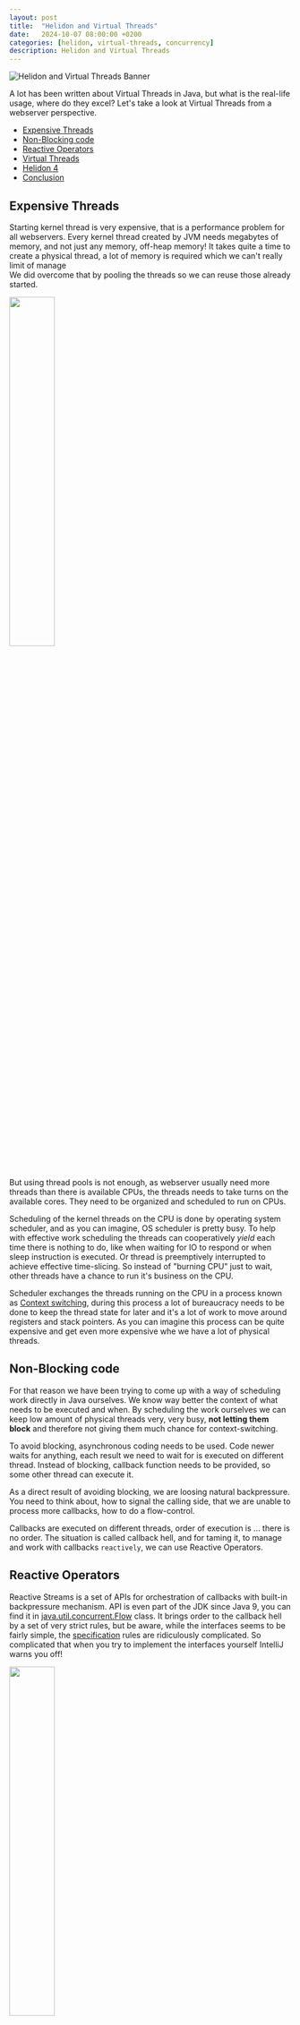 ```yaml
---
layout: post
title:  "Helidon and Virtual Threads"
date:   2024-10-07 08:00:00 +0200
categories: [helidon, virtual-threads, concurrency]
description: Helidon and Virtual Threads
---
```


![Helidon and Virtual Threads Banner](../assets/virtual-threads/carrier-frank.png)

A lot has been written about Virtual Threads in Java, but what is the real-life usage, 
where do they excel?
Let's take a look at Virtual Threads from a webserver perspective.

 * [Expensive Threads](#expensive-threads)
 * [Non-Blocking code](#non-blocking-code)
 * [Reactive Operators](#reactive-operators)
 * [Virtual Threads](#virtual-threads)
 * [Helidon 4](#helidon-4)
 * [Conclusion](#conclusion)

## Expensive Threads
Starting kernel thread is very expensive, that is a performance problem for all webservers. 
Every kernel thread created by JVM needs megabytes of memory, and not just any memory, off-heap memory!
It takes quite a time to create a physical thread, a lot of memory is required which we can't really limit of manage  
We did overcome that by pooling the threads so we can reuse those already started.

<img src="../assets/virtual-threads/thread-pool.jpg" width="40%"/>
 
But using thread pools is not enough, as webserver usually need more threads than there is available CPUs, 
the threads needs to take turns on the available cores. They need to be organized and scheduled
to run on CPUs.

Scheduling of the kernel threads on the CPU is done by operating system scheduler,
and as you can imagine, OS scheduler is pretty busy. To help with effective work scheduling 
the threads can cooperatively *yield* each time there is nothing to do, like when waiting for IO to respond
or when sleep instruction is executed. Or thread is preemptively interrupted to achieve effective time-slicing. 
So instead of "burning CPU" just to wait, other threads have a chance to run it's business on the CPU. 

Scheduler exchanges the threads running on the CPU in a process known as 
[Context switching](https://en.wikipedia.org/wiki/Context_switch), 
during this process a lot of bureaucracy needs to be done to keep the thread state for later 
and it's a lot of work to move around registers and stack pointers.
As you can imagine this process can be quite expensive and get even more expensive whe we have 
a lot of physical threads.

## Non-Blocking code
For that reason we have been trying to come up with a way of scheduling work directly in Java ourselves.
We know way better the context of what needs to be executed and when. By scheduling the work ourselves
we can keep low amount of physical threads very, very busy, **not letting them block** and therefore not giving
them much chance for context-switching.

To avoid blocking, asynchronous coding needs to be used. 
Code newer waits for anything, each result we need to wait for is executed on different thread.
Instead of blocking, callback function needs to be provided, so some other thread can execute it.

As a direct result of avoiding blocking, we are loosing natural backpressure. 
You need to think about, how to signal the calling side, that we are unable to process more callbacks,
how to do a flow-control.

Callbacks are executed on different threads, order of execution is ... there is no order. 
The situation is called callback hell, and for taming it, to manage and work with callbacks `reactively`, 
we can use Reactive Operators.

## Reactive Operators
Reactive Streams is a set of APIs for orchestration of callbacks with built-in backpressure mechanism.
API is even part of the JDK since Java 9, 
you can find it in [java.util.concurrent.Flow](https://docs.oracle.com/en/java/javase/21/docs/api/java.base/java/util/concurrent/Flow.html) class.
It brings order to the callback hell by a set of very strict rules,
but be aware, while the interfaces seems to be fairly simple, 
the [specification](https://github.com/reactive-streams/reactive-streams-jvm/blob/master/README.md) rules are ridiculously complicated.
So complicated that when you try to implement the interfaces yourself IntelliJ warns you off!

<img src="../assets/virtual-threads/idea-warn.png"  width="40%"/>

Instead of implementing it, you can use already existing, highly optimized libraries providing reactive primitives 
with operators implementing Reactive Streams, usually in a builder like pattern. 

Just to mention few:

 * [RxJava](https://github.com/ReactiveX/RxJava) - Famous library from [David Karnok](https://github.com/akarnokd).
 * [Reactor](https://github.com/reactor/reactor-core) - Implementation that comes with Spring also from David Karnok among others .
 * [Service-Talk](https://github.com/apple/servicetalk) - Apple's implementation.
 * [Helidon](https://helidon.io/docs/v4/se/reactivestreams/engine) - Our own Helidon implementation also contributed by David Karnok. 
 * [Mutiny](https://quarkus.io/guides/mutiny-primer) - Quarkus, RedHat.

Reactive handler for HTTP GET method in Helidon 3 SE used to look like this:
```java
.get("/callOtherService", (req, res) -> {
    // Server thread is used just for sending request and setting up the callback
    seClient.get()
            .request(JsonObject.class)
            .map(jo -> jo.getString("status"))
            .map(String::toUpperCase)
            .onError(res::send)
            .forSingle(s -> {
                // When client response comes on it’s own thread, 
                // callbacks in reactive operators converts it and send the response.
                // Server response is actually sent by client’s thread!
                res.send(s); 
            });
            // Server thread doesn’t wait for anything and is released/yielded back to event-loop
        })
```
No blocking was allowed, for calling another service, reactive client had to be used. 
You can see the operator usage in above example as Helidon's APIs used reactive operators.

With reactive paradigm our Java experience changed in to somewhat more manageable callback orchestration, 
our code started to resemble source code from the "Matrix" movie.

<img src="../assets/virtual-threads/reactive-hell.png"/>

Sadly, unlike in the movie, you won't start to see the meaning in the code if you stare at reactive operators long enough.
Actually if you bump in to your own reactive code after few weeks, it's hard to figure out what is going on.
Reactive programming has a steep learning curve, it is very hard to maintain and debug.
And if you need to use blocking code, you need to start a new thread and offload the blocking operation to it.

<img src="../assets/virtual-threads/trap.png" width="20%"/>

Just imagine how hard it is to explain your reactive codebase to a new junior intern who just joined your company.
And how much easier it would be to explain simple imperative-blocking code base!

## Virtual Threads
With Virtual Threads it gets easy again, Virtual Threads are doing exactly same trick, 
avoiding Context Switching by moving the work scheduling to JVM. Closer to the context of our 
JVM workload, but it is no longer a job of developers to plan it with callbacks like with reactive programming. 

<img src="../assets/virtual-threads/loom.png" width="40%"/>

With Virtual Threads you get the same performance advantages like with reactive coding, 
just the coding part is much nicer since you can use the imperative coding style, and the magic happens behind the scenes.

Let's get back to our example, this time with Helidon 4 SE, again we have a handler for HTTP GET method.
This time the code is blocking, easy to understand and debug. Definitely easier to explain to someone.

Imperative handler for HTTP GET method in Helidon 4 SE:
```java
.get("/callOtherService", (req, res) -> {
        // Server virtual thread is blocked until response is received
        String status = nimaClient.get()
                .request(JsonObject.class)
                .getString("status");
        
        // When client response comes, original handler thread continues
        String upperCaseStatus = status.toUpperCase();
        
        // Original thread is used for sending response
        res.send(upperCaseStatus);
    });
```

Because all Helidon 4 handlers are executed on virtual threads, blocking the thread is not a problem. 
In above example when client is blocking Virtual Thread until it receive response, virtual thread 
**yields** it's "Carrier Thread" so it can be used by other virtual thread. How does that work?

Let's take a look in [java.lang.Thread](https://github.com/openjdk/jdk/blob/672c413c61d9b155020a0fd4bd1c2bc0661a60fb/src/java.base/share/classes/java/lang/Thread.java#L479) 
how for example sleep instruction does something else for virtual threads:
```java
public static void sleep(long millis) throws InterruptedException {
    if (millis < 0) {
        throw new IllegalArgumentException("timeout value is negative");
    }
    long nanos = MILLISECONDS.toNanos(millis);
    sleepNanos(nanos);
}

private static void sleepNanos(long nanos) throws InterruptedException {
        ThreadSleepEvent event = beforeSleep(nanos);
        try {
            if (currentThread() instanceof VirtualThread vthread) {
                vthread.sleepNanos(nanos);
            } else {
                sleepNanos0(nanos);
            }
        } finally {
            afterSleep(event);
        }
    }
```

If you follow that a little deeper in [java.lang.VirtualThread](https://github.com/openjdk/jdk/blob/672c413c61d9b155020a0fd4bd1c2bc0661a60fb/src/java.base/share/classes/java/lang/VirtualThread.java#L540), you are going to find `yieldContinuation()` method.

```java
   /**
     * Invokes Continuation.yield, notifying JVMTI (if enabled) to hide frames until
     * the continuation continues.
     */
    @Hidden
    private boolean yieldContinuation() {
        notifyJvmtiUnmount(/*hide*/true);
        try {
            return Continuation.yield(VTHREAD_SCOPE);
        } finally {
            notifyJvmtiMount(/*hide*/false);
        }
    }
```

And that is the trick, Virtual Threads are implementation of **Continuations** in Java, and all known blocking operations in JDK
are aware of them! Ha! Feature that Go developers have for some time now is finally available in Java!

Actual scheduler used for mounting virtual threads on top of a physical threads(called by fancy term "carrier threads")
is a marvelous and battle-proven piece of code [ForkJoinPool](https://github.com/openjdk/jdk/blob/672c413c61d9b155020a0fd4bd1c2bc0661a60fb/src/java.base/share/classes/java/lang/VirtualThread.java#L1416). 

### Green Threads
The history of ForkJoinPool is quite cool, and it stretches all the way back to the time when Green Threads have been removed from JDK.
[Green threads](https://en.wikipedia.org/wiki/Green_thread) were very similar to modern virtual threads, 
but there was a big difference. Green threads were scheduling work over single physical thread. 
So the tasks never really ran in parallel, they were just multiplexing over a single physical thread.

<img src="../assets/virtual-threads/green-threads.png" width="30%"/>

Green Threads have been eventually removed in 2000 with release of JDK 1.3, and we got stuck with physical threads abstraction.
But as you can see from the timeline below, [Doug Lea](https://en.wikipedia.org/wiki/Doug_Lea) - Java Concurrency demigod, 
didn't wait for anything and published his paper [Java Fork/Join Framework](https://www.researchgate.net/publication/2609854_A_Java_ForkJoin_Framework).
Doug Lea's implementation of the [ForkJoinPool](https://docs.oracle.com/en/java/javase//21/docs/api/java.base/java/util/concurrent/ForkJoinPool.html) found its way to JDK in 2011 with JDK 7 release. 

<img src="../assets/virtual-threads/time-line.jpg"/>

Now, since JDK 21 release, we have Continuations in Java and scheduling is done by ForkJoinPool. 
But it still sounds like a context switching right? It still is, but this time it doesn't have to be so abstract, 
and we have battery of cool performance tricks available. 
Instead of expensive OS scheduled context switching, we have highly performant scheduling tailored to the Java runtime needs.

### Freezing and Thawing
The process of mounting and unmounting Virtual Thread context from carrier threads is called Thawing and Freezing.
We can find some very cool performance tricks making Virtual Threads so effective there.

Let's show it on a hypothetical simplistic server, we can call it for example Helidon 😊:

```java
startServer() {
    while (!notClosed) {
        readSocket();
    }
}
```

It's a very typical endless conditional loop calling repeatedly blocking method `readSocket()`,
stack of socket will look something like this:
```properties

runContinuation()
io.helidon....
io.helidon....
io.helidon....
startServer()
readSocket()
yieldContinuation()
```
Each time there are no new data available on the socket `yieldContinuation()` is going to be reached by virtual thread and 
virtual thread is going to be unmounted from carrier thread. Its context is going to be frozen until the virtual thread is 
scheduled to run again on some of the carrier threads and the context is thawed.

Cool part is that we don't have to save and freeze whole stack, only the part related to the virtual thread.
But that is not all, we also don't have to move around all the frames, as you can see, our hypothetical server
rarely reaches outside the endless loop and blocking also happens mainly in the loop. So optimizing 
thawing process to freeze/thaw only the part of the stack related to the calls inside the loop offers itself.

It is done with a [return barrier](https://github.com/openjdk/jdk/blob/672c413c61d9b155020a0fd4bd1c2bc0661a60fb/src/hotspot/share/runtime/continuationFreezeThaw.cpp#L129),
that is a stack frame surrogate which lazily thaws more stack frames(stack chunks) when needed. 

<img src="../assets/virtual-threads/stack-animation.gif"/>

That way even smaller part of the stack is being moved around.
And that is not all, frozen stack chunks stored in heap are being 
compressed when not used, further reducing the memory needed for running our
little hypothetical server.

All these behind the scenes tricks are there to give us back imperative 
coding style, so we can concentrate on the business problems instead 
of complicated reactive code style. It is a same performance trick, 
just easier to use.


# Helidon 4
Helidon is a server, high concurrency is it's daily bread. As we already 
stated above in the article, avoiding expensive context switching is paramount for 
Helidon to provide the best possible starting point for business code.

Helidon used to be a reactive runtime based on famous [Netty](https://netty.io/) library.
Netty is extremely fast and performant library for using sockets asynchronously in Java.
That is great for webservers with one steep downside, as Netty is asynchronous it's
APIs are considerably complicated, that is why all the Netty based runtimes are reactive.
But reactive APIs are viral, you can't abstract them away without loosing performance.
For this reason we have been looking for Virtual Threads coming to Java with great hopes.
Right after release of Java 21, we have released Helidon 4 fully leveraging this new exciting 
feature.

![time-line.png](../assets/virtual-threads/time-line.png)

For Helidon 4 we have developed brand new webserver to avoid the necessity 
to use reactive APIs for gaining performance.
This new webserver with code-name `Níma` is based on Virtual Threads
and **completely replaces Netty**.

<img src="../assets/virtual-threads/architecture.png" />

It brings performance on par with Netty based reactive runtimes,
while using simple imperative coding style. Using Virtual Threads
simply for allowing blocking code would be possible even with Netty
by offloading work to Virtual Threads from reactive handlers, 
and that's what "Virtual Threads support" means in many Netty based
runtimes.

<img src="../assets/virtual-threads/offloading-comparison.png"/>

Not in Helidon, Helidon 4 is using blocking - imperative code from the ground up.
All the way from socket to your handler, webserver is almost absurdly simple
in comparison with extremely complicated reactive webservers.
This simplicity is only possible thanks to Virtual Threads allowing 
blocking code to avoid expensive context switches without all the pain 
of using reactive APIs.

# Conclusion
Virtual Threads are doing the same trick as reactive coding without the burden of additional complexity.
Like with reactive code, Virtual Threads are not a silver bullet for solving all your performance issues.
It won't make your CPU magically faster, it just removes a lot of bureaucracy which is slowing you down
in use-ceases with high contention and blocking. Use-cases typical for webservers.